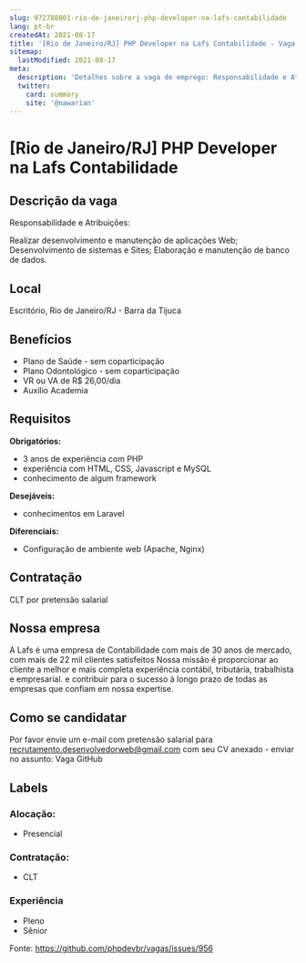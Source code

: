 ```yaml
---
slug: 972788801-rio-de-janeirorj-php-developer-na-lafs-contabilidade
lang: pt-br
createdAt: 2021-08-17
title: '[Rio de Janeiro/RJ] PHP Developer na Lafs Contabilidade - Vaga de Emprego'
sitemap:
  lastModified: 2021-08-17
meta:
  description: 'Detalhes sobre a vaga de emprego: Responsabilidade e Atribuições:  Realizar desenvolvimento e manutenção de aplicações Web; Desenvolvimento de sistemas e Sites; Elaboração e manutenção de banco de dados.'
  twitter:
    card: summary
    site: '@nawarian'
---
```


# [Rio de Janeiro/RJ] PHP Developer na Lafs Contabilidade



## Descrição da vaga

Responsabilidade e Atribuições: 

Realizar desenvolvimento e manutenção de aplicações Web;
Desenvolvimento de sistemas e Sites;
Elaboração e manutenção de banco de dados.


## Local

Escritório, Rio de Janeiro/RJ - Barra da Tijuca

## Benefícios

- Plano de Saúde - sem coparticipação
- Plano Odontológico - sem coparticipação
- VR ou VA de R$ 26,00/dia
- Auxílio Academia


## Requisitos

**Obrigatórios:**
- 3 anos de experiência com PHP 
- experiência com HTML, CSS, Javascript e MySQL
- conhecimento de algum framework

**Desejáveis:**
- conhecimentos em Laravel

**Diferenciais:**
- Configuração de ambiente web (Apache, Nginx)

## Contratação

CLT por pretensão salarial

## Nossa empresa
A Lafs é uma empresa de Contabilidade com mais de 30 anos de mercado, com mais de 22 mil clientes satisfeitos
Nossa missão é proporcionar ao cliente a melhor e mais completa experiência contábil, tributária, trabalhista e empresarial.
e contribuir para o sucesso à longo prazo de todas as empresas que confiam em nossa expertise.

## Como se candidatar

Por favor envie um e-mail com pretensão salarial para recrutamento.desenvolvedorweb@gmail.com com seu CV anexado - enviar no assunto: Vaga GitHub

## Labels


### Alocação:
- Presencial


### Contratação:
- CLT


### Experiência

- Pleno
- Sênior


Fonte: https://github.com/phpdevbr/vagas/issues/956